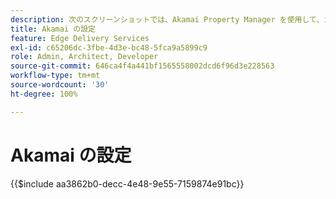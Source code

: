 ```yaml
---
description: 次のスクリーンショットでは、Akamai Property Manager を使用して、コンテンツを配信するプロパティを設定する方法を示します。**基本設定には赤い円が付きます。**
title: Akamai の設定
feature: Edge Delivery Services
exl-id: c65206dc-3fbe-4d3e-bc48-5fca9a5899c9
role: Admin, Architect, Developer
source-git-commit: 646ca4f4a441bf1565558002dcd6f96d3e228563
workflow-type: tm+mt
source-wordcount: '30'
ht-degree: 100%

---
```


# Akamai の設定

{{$include aa3862b0-decc-4e48-9e55-7159874e91bc}}
